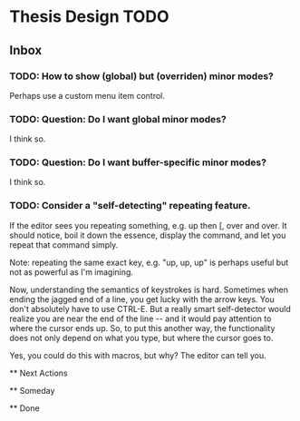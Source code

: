 # Thesis Design TODO

## Inbox

### TODO: How to show (global) but (overriden) minor modes?

Perhaps use a custom menu item control.

### TODO: Question: Do I want global minor modes?

I think so.

### TODO: Question: Do I want buffer-specific minor modes?

I think so.

### TODO: Consider a "self-detecting" repeating feature.

If the editor sees you repeating something, e.g. up then [, over and over. It
should notice, boil it down the essence, display the command, and let you repeat
that command simply.

Note: repeating the same exact key, e.g. "up, up, up" is perhaps useful but not as powerful as I'm imagining.

Now, understanding the semantics of keystrokes is hard. Sometimes when ending
the jagged end of a line, you get lucky with the arrow keys. You don't
absolutely have to use CTRL-E. But a really smart self-detector would realize
you are near the end of the line -- and it would pay attention to where the
cursor ends up. So, to put this another way, the functionality does not only
depend on what you type, but where the cursor goes to.

Yes, you could do this with macros, but why? The editor can tell you.

** Next Actions

** Someday

** Done
